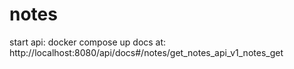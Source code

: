 # notes
start api:
docker compose up
docs at: http://localhost:8080/api/docs#/notes/get_notes_api_v1_notes_get
